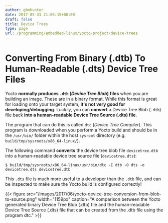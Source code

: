 ```yaml
---
author: gbmhunter
date: 2017-05-31 21:05:15+00:00
draft: false
title: Device Trees
type: page
url: /programming/embedded-linux/yocto-project/device-trees
---
```


# Converting From Binary (.dtb) To Human-Readable (.dts) Device Tree Files




Yocto **normally produces `.dtb` (_Device Tree Blob_) files** when you are building an image. These are in a binary format. While this format is great for loading onto your target system, **it's not very good for developing/debugging**. Luckily, you can **convert** a Device Tree Blob (`.dtb`) file back **into a human-readable Device Tree Source (.dts) file**.




The program that can do this is called `dtc` (_Device Tree Compiler_). This program is downloaded when you perform a Yocto build and should be in the `/usr/bin/` folder within the host `sysroot` directory (e.g. `build/tmp/sysroots/x86_64-linux/`).




The following command **converts** the device tree blob file `devicetree.dtb` into a human-readable device tree source file (`devicetree.dts`):



    
    $ build/tmp/sysroots/x86_64-linux/usr/bin/dtc -I dtb -O dts -o devicetree.dts devicetree.dtb




This `.dts` file is much more useful to a developer than the `.dtb` file, and can be inspected to make sure the Yocto build is configured correctly!



{{< figure src="/images/2017/06/yocto-device-tree-conversion-from-blob-to-source.png" width="1159px" caption="A comparison between the Yocto generated binary Device Tree Blob (.dtb) file and the human-readable Device Tree Source (.dts) file that can be created from the .dtb file using the program dtc."  >}}





